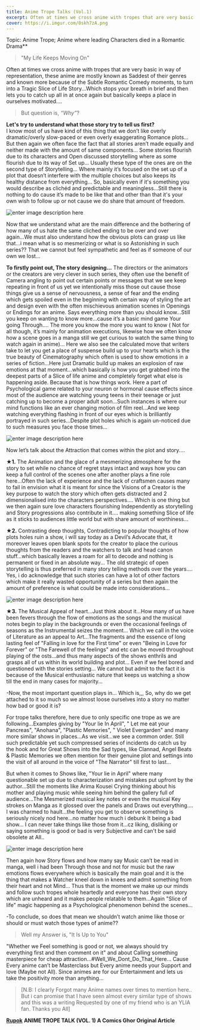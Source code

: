 ```yaml
---
title: Anime Trope Talks (Vol.1)
excerpt: Often at times we cross anime with tropes that are very basic in way of representation, these anime are mostly known as Saddest of their genres and known more because of the Subtle Romantic Comedy moments, to turn into a Tragic Slice of Life Story...
cover: https://i.imgur.com/0skh7zA.png
--- 
```

Topic: Anime Trope; Anime where leading Characters died in a Romantic Drama**

> "My Life Keeps Moving On"

Often at times we cross anime with tropes that are very basic in way of representation, these anime are mostly known as Saddest of their genres and known more because of the Subtle Romantic Comedy moments, to turn into a Tragic Slice of Life Story...Which stops your breath in brief and then lets you to catch up all in at once again but basically keeps a place in ourselves motivated....

> But question is, _“Why”_?

**Let's try to understand what those story try to tell us first?**  
I know most of us have kind of this thing that we don’t like overly dramatic/overly slow-paced or even overly exaggerating Romance plots... But then again we often face the fact that all stories aren’t made equally and neither made with the amount of same components... Some stories flourish due to its characters and Open discussed storytelling where as some flourish due to its way of Set up... Usually these type of the ones are on the second type of Storytelling... Where mainly it’s focused on the set up of a plot that doesn’t interfere with the multiple choices but also keeps its healthy distance from everything... So, basically even if it's something you would describe as clichéd and predictable and meaningless...Still there is nothing to do cause it’s made to be like that and other than that it's your own wish to follow up or not cause we do share that amount of freedom.  

![enter image description here](https://i.imgur.com/vgfAWW2.png)

Now that we understand what are the main difference and the bothering of how many of us hate the same cliched ending to be over and over again...We must also understand how the obvious plots can grasp us like that...i mean what is so mesmerizing or what is so Astonishing in such series?? That we cannot but feel sympathetic and feel as if someone of our own we lost...

**To firstly point out, The story designing...**
The directors or the animators or the creators are very clever in such series, they often use the benefit of Camera angling to point out certain points or messages that we see keep repeating in front of us yet we intentionally miss those out cause those things give us a sense of nervousness, a sense of fear and the ending which gets spoiled even in the beginning with certain way of styling the art and design even with the often mischievous animation scenes in Openings or Endings for an anime. Says everything more than you should know...Still you keep on wanting to know more...cause it’s a basic mind game Your going Through.... The more you know the more you want to know ( Not for all though, it’s mainly for animation executions, likewise how we often know how a scene goes in a manga still we get curious to watch the same thing to watch again in anime)... Here we also see the calculated move that writers take to let you get a place of suspense build up to your hearts which is the true beauty of Cinematography which often is used to show emotions in a series of fiction...Here just Dramatic build up makes an explosion of raw emotions at that moment...which basically is how you get grabbed into the deepest parts of a Slice of life anime and completely forget what else is happening aside. Because that is how things work. Here a part of Psychological game related to your neuron or hormonal cause effects since most of the audience are watching young teens in their teenage or just catching up to become a proper adult soon...Such instances is where our mind functions like an ever changing motion of film reel...And we keep watching everything flashing in front of our eyes which is brilliantly portrayed in such series...Despite plot holes which is again un-noticed due to such measures you face those times...

![enter image description here](https://i.imgur.com/RQCFb8R.png)

Now let’s talk about the Attraction that comes within the plot and story....

**★1.** The Animation and the glace of a mesmerizing atmosphere for the story to set while no chance of regret stays intact and ways how you can keep a full control of the scenes one after another plays a fine role here...Often the lack of experience and the lack of craftsmen causes many to fail in envision what it is meant for since the Visions of a Creator is the key purpose to watch the story which often gets distracted and 2 dimensionalised into the characters perspectives.... Which is one thing but we then again sure love characters flourishing Independently as storytelling and Story progressions also contribute in it....
making something Slice of life as it sticks to audiences little world but with share amount of worthiness...

**★2.** Contrasting deep thoughts, Contradicting to popular thoughts of how plots holes ruin a show, i will say today as a Devil’s Advocate that, it moreover leaves open blank spots for the creator to place the curious thoughts from the readers and the watchers to talk and head canon stuff...which basically leaves a roam for all to decode and nothing is permanent or fixed in an absolute way...
The old strategic of open storytelling is thus preferred in many story telling methods over the years.... Yes, i do acknowledge that such stories can have a lot of other factors which make it really wasted opportunity of a series but then again the amount of preference is what could be made into considerations...

![enter image description here](https://i.imgur.com/MpRCYvR.png)

**★3.** The Musical Appeal of heart...Just think about it...How many of us have been fevers through the flow of emotions as the songs and the musical notes begin to play in the backgrounds or even the occasional feelings of seasons as the Instrumental seizes the moment... Which we call in the voice of Literature as an appeal to Art...The fragments and the essence of long lasting feel of "Falling in love for the First time" or even "Being in Love for Forever" or "The Farewell of the feelings" and etc can be moved throughout playing of the osts...and thus many aspects of the shows enthrils and grasps all of us within its world building and plot... Even if we feel bored and questioned with the stories setting... We cannot but admit to the fact it is because of the Musical enthusiastic nature that keeps us watching a show till the end in many cases for majority...

-Now, the most important question plays in...
Which is,,, So, why do we get attached to it so much so we almost loose ourselves into a story no matter how bad or good it is?

For trope talks therefore, here due to only specific one trope as we are following...Examples giving by "Your lie In April", " Let me eat your Pancreas", "Anohana", "Plastic Memories", " Violet Evergarden" and many more similar shows in places...As we visit...we see a common order. Still such predictable yet such compressed series of incidents do catch us by the hook and for Great Shows into the Sad types, like Clannad, Angel Beats & Plastic Memories we often mention for their genuine plot and settings into the visit of all around in the voice of "The Narrator" till first to last...

But when it comes to Shows like, "Your lie in April" where many questionable set up due to characterization and mistakes put upfront by the author...Still the moments like Arima Kousei Crying thinking about his mother and playing music while seeing him behind the gallery full of audience...The Mesmerized musical key notes or even the musical Key strokes on Manga as it glossed over the panels and Draws out everything.... I was charmed to hault...the feeling you get to observe something is seriously nicely nod here...no matter how much i debunk It being a bad show... I can never take things like those from it...cz liking, disliking or saying something is good or bad is very Subjective and can't be said obsolete at All..

![enter image description here](https://i.imgur.com/vFIgbgS.png)

Then again how Story flows and how many say Music can’t be read in manga, well i had been Through those and not for music but the raw emotions flows everywhere which is basically the main goal and it is the thing that makes a Watcher kneel down in knees and admit something from their heart and not Mind...
Thus that is the moment we make up our minds and follow such tropes whole heartedly and everyone has their own story which are unheard and it makes people relatable to them...Again "Slice of life" magic happening as a Psychological phenomenon behind the scenes...

-To conclude, so does that mean we shouldn’t watch anime like those or should or must watch those types of anime??

> Well my Answer is, "It Is Up to You"

"Whether we Feel something is good or not, we always should try everything first and then comment on it" and about Calling something masterpiece for cheap attraction...#Well_We_Dont_Do_That_Here... Cause Every anime can’t be Masterclass but Every anime needs your Support and love (Maybe not All). Since animes are for our Entertainment and lets us take the positivity more than anything...


> [N.B: I clearly Forgot many Anime names over times to mention here..
> But i can promise that I have seen almost every similar type of shows
> and this was a writing Requested by one of my friend who is an YLIA
> fan. Thanks you All]

**[Rupok](https://web.facebook.com/skrasha.rupok)**
**ANIME TROPE TALK (VOL. 1)
A Comics Ghor Original Article**